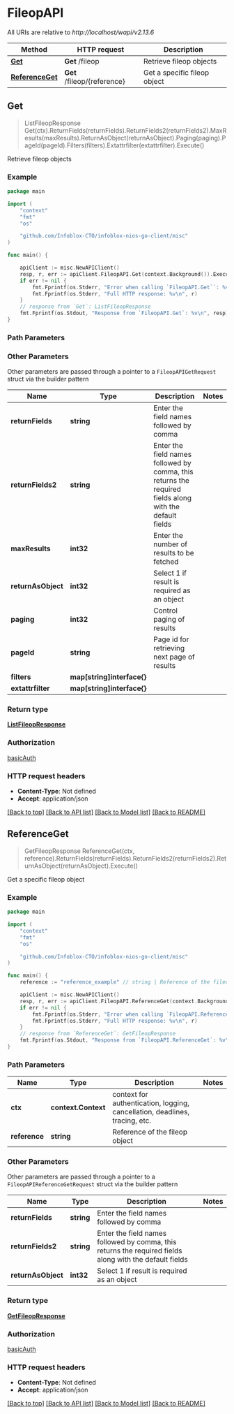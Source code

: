 # FileopAPI

All URIs are relative to *http://localhost/wapi/v2.13.6*

Method | HTTP request | Description
------------- | ------------- | -------------
[**Get**](FileopAPI.md#Get) | **Get** /fileop | Retrieve fileop objects
[**ReferenceGet**](FileopAPI.md#ReferenceGet) | **Get** /fileop/{reference} | Get a specific fileop object



## Get

> ListFileopResponse Get(ctx).ReturnFields(returnFields).ReturnFields2(returnFields2).MaxResults(maxResults).ReturnAsObject(returnAsObject).Paging(paging).PageId(pageId).Filters(filters).Extattrfilter(extattrfilter).Execute()

Retrieve fileop objects



### Example

```go
package main

import (
	"context"
	"fmt"
	"os"

	"github.com/Infoblox-CTO/infoblox-nios-go-client/misc"
)

func main() {

	apiClient := misc.NewAPIClient()
	resp, r, err := apiClient.FileopAPI.Get(context.Background()).Execute()
	if err != nil {
		fmt.Fprintf(os.Stderr, "Error when calling `FileopAPI.Get``: %v\n", err)
		fmt.Fprintf(os.Stderr, "Full HTTP response: %v\n", r)
	}
	// response from `Get`: ListFileopResponse
	fmt.Fprintf(os.Stdout, "Response from `FileopAPI.Get`: %v\n", resp)
}
```

### Path Parameters



### Other Parameters

Other parameters are passed through a pointer to a `FileopAPIGetRequest` struct via the builder pattern


Name | Type | Description  | Notes
------------- | ------------- | ------------- | -------------
**returnFields** | **string** | Enter the field names followed by comma | 
**returnFields2** | **string** | Enter the field names followed by comma, this returns the required fields along with the default fields | 
**maxResults** | **int32** | Enter the number of results to be fetched | 
**returnAsObject** | **int32** | Select 1 if result is required as an object | 
**paging** | **int32** | Control paging of results | 
**pageId** | **string** | Page id for retrieving next page of results | 
**filters** | **map[string]interface{}** |  | 
**extattrfilter** | **map[string]interface{}** |  | 

### Return type

[**ListFileopResponse**](ListFileopResponse.md)

### Authorization

[basicAuth](../README.md#basicAuth)

### HTTP request headers

- **Content-Type**: Not defined
- **Accept**: application/json

[[Back to top]](#) [[Back to API list]](../README.md#documentation-for-api-endpoints)
[[Back to Model list]](../README.md#documentation-for-models)
[[Back to README]](../README.md)


## ReferenceGet

> GetFileopResponse ReferenceGet(ctx, reference).ReturnFields(returnFields).ReturnFields2(returnFields2).ReturnAsObject(returnAsObject).Execute()

Get a specific fileop object



### Example

```go
package main

import (
	"context"
	"fmt"
	"os"

	"github.com/Infoblox-CTO/infoblox-nios-go-client/misc"
)

func main() {
	reference := "reference_example" // string | Reference of the fileop object

	apiClient := misc.NewAPIClient()
	resp, r, err := apiClient.FileopAPI.ReferenceGet(context.Background(), reference).Execute()
	if err != nil {
		fmt.Fprintf(os.Stderr, "Error when calling `FileopAPI.ReferenceGet``: %v\n", err)
		fmt.Fprintf(os.Stderr, "Full HTTP response: %v\n", r)
	}
	// response from `ReferenceGet`: GetFileopResponse
	fmt.Fprintf(os.Stdout, "Response from `FileopAPI.ReferenceGet`: %v\n", resp)
}
```

### Path Parameters


Name | Type | Description  | Notes
------------- | ------------- | ------------- | -------------
**ctx** | **context.Context** | context for authentication, logging, cancellation, deadlines, tracing, etc.
**reference** | **string** | Reference of the fileop object | 

### Other Parameters

Other parameters are passed through a pointer to a `FileopAPIReferenceGetRequest` struct via the builder pattern


Name | Type | Description  | Notes
------------- | ------------- | ------------- | -------------
**returnFields** | **string** | Enter the field names followed by comma | 
**returnFields2** | **string** | Enter the field names followed by comma, this returns the required fields along with the default fields | 
**returnAsObject** | **int32** | Select 1 if result is required as an object | 

### Return type

[**GetFileopResponse**](GetFileopResponse.md)

### Authorization

[basicAuth](../README.md#basicAuth)

### HTTP request headers

- **Content-Type**: Not defined
- **Accept**: application/json

[[Back to top]](#) [[Back to API list]](../README.md#documentation-for-api-endpoints)
[[Back to Model list]](../README.md#documentation-for-models)
[[Back to README]](../README.md)

